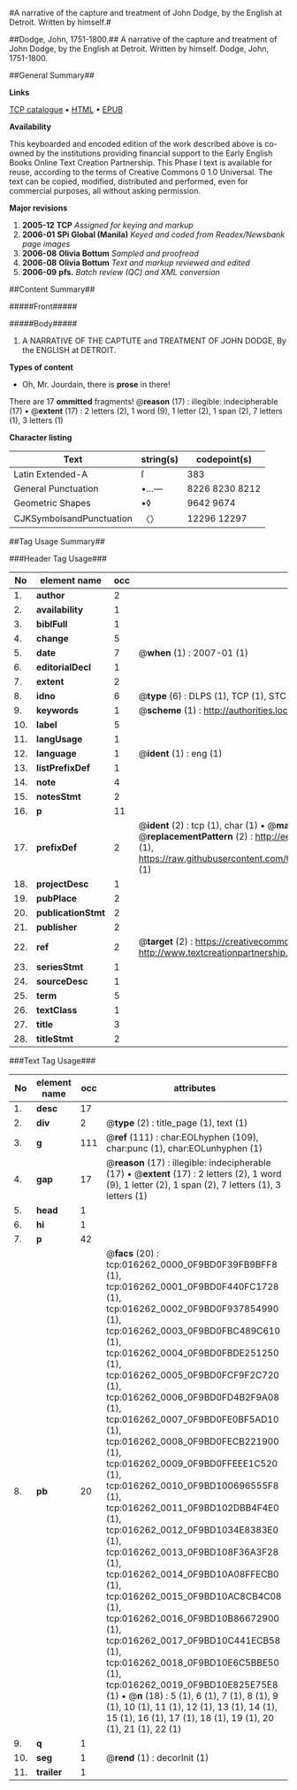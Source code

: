 #A narrative of the capture and treatment of John Dodge, by the English at Detroit. Written by himself.#

##Dodge, John, 1751-1800.##
A narrative of the capture and treatment of John Dodge, by the English at Detroit. Written by himself.
Dodge, John, 1751-1800.

##General Summary##

**Links**

[TCP catalogue](http://www.ota.ox.ac.uk/tcp/)  • 
[HTML](http://tei.it.ox.ac.uk/tcp/Texts-HTML/free/N12/N12862.html)  • 
[EPUB](http://tei.it.ox.ac.uk/tcp/Texts-EPUB/free/N12/N12862.epub)

**Availability**

This keyboarded and encoded edition of the
	       work described above is co-owned by the institutions
	       providing financial support to the Early English Books
	       Online Text Creation Partnership. This Phase I text is
	       available for reuse, according to the terms of Creative
	       Commons 0 1.0 Universal. The text can be copied,
	       modified, distributed and performed, even for
	       commercial purposes, all without asking permission.

**Major revisions**

1. __2005-12__ __TCP__ *Assigned for keying and markup*
1. __2006-01__ __SPi Global (Manila)__ *Keyed and coded from Readex/Newsbank page images*
1. __2006-08__ __Olivia Bottum__ *Sampled and proofread*
1. __2006-08__ __Olivia Bottum__ *Text and markup reviewed and edited*
1. __2006-09__ __pfs.__ *Batch review (QC) and XML conversion*

##Content Summary##

#####Front#####

#####Body#####

1. A NARRATIVE OF THE CAPTUTE and TREATMENT OF JOHN DODGE, By the ENGLISH at DETROIT.

**Types of content**

  * Oh, Mr. Jourdain, there is **prose** in there!

There are 17 **ommitted** fragments! 
 @__reason__ (17) : illegible: indecipherable (17)  •  @__extent__ (17) : 2 letters (2), 1 word (9), 1 letter (2), 1 span (2), 7 letters (1), 3 letters (1)

**Character listing**


|Text|string(s)|codepoint(s)|
|---|---|---|
|Latin Extended-A|ſ|383|
|General Punctuation|•…—|8226 8230 8212|
|Geometric Shapes|▪◊|9642 9674|
|CJKSymbolsandPunctuation|〈〉|12296 12297|

##Tag Usage Summary##

###Header Tag Usage###

|No|element name|occ|attributes|
|---|---|---|---|
|1.|__author__|2||
|2.|__availability__|1||
|3.|__biblFull__|1||
|4.|__change__|5||
|5.|__date__|7| @__when__ (1) : 2007-01 (1)|
|6.|__editorialDecl__|1||
|7.|__extent__|2||
|8.|__idno__|6| @__type__ (6) : DLPS (1), TCP (1), STC (1), NOTIS (1), IMAGE-SET (1), EVANS-CITATION (1)|
|9.|__keywords__|1| @__scheme__ (1) : http://authorities.loc.gov/ (1)|
|10.|__label__|5||
|11.|__langUsage__|1||
|12.|__language__|1| @__ident__ (1) : eng (1)|
|13.|__listPrefixDef__|1||
|14.|__note__|4||
|15.|__notesStmt__|2||
|16.|__p__|11||
|17.|__prefixDef__|2| @__ident__ (2) : tcp (1), char (1)  •  @__matchPattern__ (2) : ([0-9\-]+):([0-9IVX]+) (1), (.+) (1)  •  @__replacementPattern__ (2) : http://eebo.chadwyck.com/downloadtiff?vid=$1&page=$2 (1), https://raw.githubusercontent.com/textcreationpartnership/Texts/master/tcpchars.xml#$1 (1)|
|18.|__projectDesc__|1||
|19.|__pubPlace__|2||
|20.|__publicationStmt__|2||
|21.|__publisher__|2||
|22.|__ref__|2| @__target__ (2) : https://creativecommons.org/publicdomain/zero/1.0/ (1), http://www.textcreationpartnership.org/docs/. (1)|
|23.|__seriesStmt__|1||
|24.|__sourceDesc__|1||
|25.|__term__|5||
|26.|__textClass__|1||
|27.|__title__|3||
|28.|__titleStmt__|2||


###Text Tag Usage###

|No|element name|occ|attributes|
|---|---|---|---|
|1.|__desc__|17||
|2.|__div__|2| @__type__ (2) : title_page (1), text (1)|
|3.|__g__|111| @__ref__ (111) : char:EOLhyphen (109), char:punc (1), char:EOLunhyphen (1)|
|4.|__gap__|17| @__reason__ (17) : illegible: indecipherable (17)  •  @__extent__ (17) : 2 letters (2), 1 word (9), 1 letter (2), 1 span (2), 7 letters (1), 3 letters (1)|
|5.|__head__|1||
|6.|__hi__|1||
|7.|__p__|42||
|8.|__pb__|20| @__facs__ (20) : tcp:016262_0000_0F9BD0F39FB9BFF8 (1), tcp:016262_0001_0F9BD0F440FC1728 (1), tcp:016262_0002_0F9BD0F937854990 (1), tcp:016262_0003_0F9BD0FBC489C610 (1), tcp:016262_0004_0F9BD0FBDE251250 (1), tcp:016262_0005_0F9BD0FCF9F2C720 (1), tcp:016262_0006_0F9BD0FD4B2F9A08 (1), tcp:016262_0007_0F9BD0FE0BF5AD10 (1), tcp:016262_0008_0F9BD0FECB221900 (1), tcp:016262_0009_0F9BD0FFEEE1C520 (1), tcp:016262_0010_0F9BD100696555F8 (1), tcp:016262_0011_0F9BD102DBB4F4E0 (1), tcp:016262_0012_0F9BD1034E8383E0 (1), tcp:016262_0013_0F9BD108F36A3F28 (1), tcp:016262_0014_0F9BD10A08FFECB0 (1), tcp:016262_0015_0F9BD10AC8CB4C08 (1), tcp:016262_0016_0F9BD10B86672900 (1), tcp:016262_0017_0F9BD10C441ECB58 (1), tcp:016262_0018_0F9BD10E6C5BBE50 (1), tcp:016262_0019_0F9BD10E825E75E8 (1)  •  @__n__ (18) : 5 (1), 6 (1), 7 (1), 8 (1), 9 (1), 10 (1), 11 (1), 12 (1), 13 (1), 14 (1), 15 (1), 16 (1), 17 (1), 18 (1), 19 (1), 20 (1), 21 (1), 22 (1)|
|9.|__q__|1||
|10.|__seg__|1| @__rend__ (1) : decorInit (1)|
|11.|__trailer__|1||
